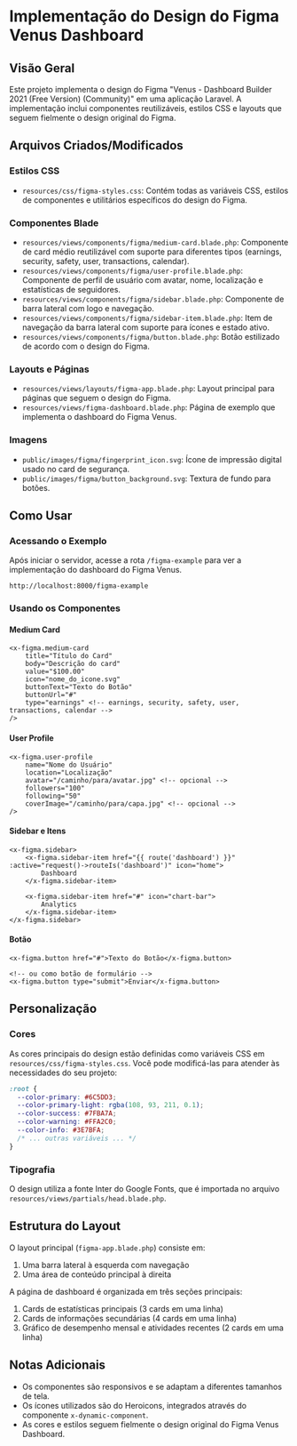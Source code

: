 # Implementação do Design do Figma Venus Dashboard

## Visão Geral

Este projeto implementa o design do Figma "Venus - Dashboard Builder 2021 (Free Version) (Community)" em uma aplicação Laravel. A implementação inclui componentes reutilizáveis, estilos CSS e layouts que seguem fielmente o design original do Figma.

## Arquivos Criados/Modificados

### Estilos CSS

- `resources/css/figma-styles.css`: Contém todas as variáveis CSS, estilos de componentes e utilitários específicos do design do Figma.

### Componentes Blade

- `resources/views/components/figma/medium-card.blade.php`: Componente de card médio reutilizável com suporte para diferentes tipos (earnings, security, safety, user, transactions, calendar).
- `resources/views/components/figma/user-profile.blade.php`: Componente de perfil de usuário com avatar, nome, localização e estatísticas de seguidores.
- `resources/views/components/figma/sidebar.blade.php`: Componente de barra lateral com logo e navegação.
- `resources/views/components/figma/sidebar-item.blade.php`: Item de navegação da barra lateral com suporte para ícones e estado ativo.
- `resources/views/components/figma/button.blade.php`: Botão estilizado de acordo com o design do Figma.

### Layouts e Páginas

- `resources/views/layouts/figma-app.blade.php`: Layout principal para páginas que seguem o design do Figma.
- `resources/views/figma-dashboard.blade.php`: Página de exemplo que implementa o dashboard do Figma Venus.

### Imagens

- `public/images/figma/fingerprint_icon.svg`: Ícone de impressão digital usado no card de segurança.
- `public/images/figma/button_background.svg`: Textura de fundo para botões.

## Como Usar

### Acessando o Exemplo

Após iniciar o servidor, acesse a rota `/figma-example` para ver a implementação do dashboard do Figma Venus.

```
http://localhost:8000/figma-example
```

### Usando os Componentes

#### Medium Card

```blade
<x-figma.medium-card 
    title="Título do Card" 
    body="Descrição do card" 
    value="$100.00"
    icon="nome_do_icone.svg"
    buttonText="Texto do Botão"
    buttonUrl="#"
    type="earnings" <!-- earnings, security, safety, user, transactions, calendar -->
/>
```

#### User Profile

```blade
<x-figma.user-profile 
    name="Nome do Usuário" 
    location="Localização" 
    avatar="/caminho/para/avatar.jpg" <!-- opcional -->
    followers="100" 
    following="50"
    coverImage="/caminho/para/capa.jpg" <!-- opcional -->
/>
```

#### Sidebar e Itens

```blade
<x-figma.sidebar>
    <x-figma.sidebar-item href="{{ route('dashboard') }}" :active="request()->routeIs('dashboard')" icon="home">
        Dashboard
    </x-figma.sidebar-item>
    
    <x-figma.sidebar-item href="#" icon="chart-bar">
        Analytics
    </x-figma.sidebar-item>
</x-figma.sidebar>
```

#### Botão

```blade
<x-figma.button href="#">Texto do Botão</x-figma.button>

<!-- ou como botão de formulário -->
<x-figma.button type="submit">Enviar</x-figma.button>
```

## Personalização

### Cores

As cores principais do design estão definidas como variáveis CSS em `resources/css/figma-styles.css`. Você pode modificá-las para atender às necessidades do seu projeto:

```css
:root {
  --color-primary: #6C5DD3;
  --color-primary-light: rgba(108, 93, 211, 0.1);
  --color-success: #7FBA7A;
  --color-warning: #FFA2C0;
  --color-info: #3E7BFA;
  /* ... outras variáveis ... */
}
```

### Tipografia

O design utiliza a fonte Inter do Google Fonts, que é importada no arquivo `resources/views/partials/head.blade.php`.

## Estrutura do Layout

O layout principal (`figma-app.blade.php`) consiste em:

1. Uma barra lateral à esquerda com navegação
2. Uma área de conteúdo principal à direita

A página de dashboard é organizada em três seções principais:

1. Cards de estatísticas principais (3 cards em uma linha)
2. Cards de informações secundárias (4 cards em uma linha)
3. Gráfico de desempenho mensal e atividades recentes (2 cards em uma linha)

## Notas Adicionais

- Os componentes são responsivos e se adaptam a diferentes tamanhos de tela.
- Os ícones utilizados são do Heroicons, integrados através do componente `x-dynamic-component`.
- As cores e estilos seguem fielmente o design original do Figma Venus Dashboard.